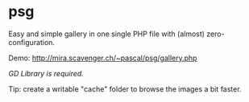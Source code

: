 psg
===

Easy and simple gallery in one single PHP file with (almost) zero-configuration.

Demo: http://mira.scavenger.ch/~pascal/psg/gallery.php

*GD Library is required.*

Tip: create a writable "cache" folder to browse the images a bit faster.
